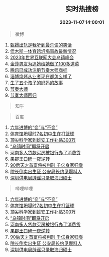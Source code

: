<div align="center"><h2>实时热搜榜</h2><h4>2023-11-07 14:00:01</h4></div>

> 微博  

1. [甄嬛出轨是我听到最荒谬的笑话](https://s.weibo.com/weibo?q=%23%E7%94%84%E5%AC%9B%E5%87%BA%E8%BD%A8%E6%98%AF%E6%88%91%E5%90%AC%E5%88%B0%E6%9C%80%E8%8D%92%E8%B0%AC%E7%9A%84%E7%AC%91%E8%AF%9D%23&t=31&band_rank=1&Refer=top)<br />
2. [佳木斯一体育馆坍塌事故最新情况](https://s.weibo.com/weibo?q=%23%E4%BD%B3%E6%9C%A8%E6%96%AF%E4%B8%80%E4%BD%93%E8%82%B2%E9%A6%86%E5%9D%8D%E5%A1%8C%E4%BA%8B%E6%95%85%E6%9C%80%E6%96%B0%E6%83%85%E5%86%B5%23&t=31&band_rank=2&Refer=top)<br />
3. [2023年世界互联网大会乌镇峰会](https://s.weibo.com/weibo?q=%232023%E5%B9%B4%E4%B8%96%E7%95%8C%E4%BA%92%E8%81%94%E7%BD%91%E5%A4%A7%E4%BC%9A%E4%B9%8C%E9%95%87%E5%B3%B0%E4%BC%9A%23&t=31&band_rank=3&Refer=top)<br />
4. [金莎男友为追她给她做了100多道菜](https://s.weibo.com/weibo?q=%23%E9%87%91%E8%8E%8E%E7%94%B7%E5%8F%8B%E4%B8%BA%E8%BF%BD%E5%A5%B9%E7%BB%99%E5%A5%B9%E5%81%9A%E4%BA%86100%E5%A4%9A%E9%81%93%E8%8F%9C%23&t=31&band_rank=4&Refer=top)<br />
5. [腾讯已成功注册节奏大师商标](https://s.weibo.com/weibo?q=%23%E8%85%BE%E8%AE%AF%E5%B7%B2%E6%88%90%E5%8A%9F%E6%B3%A8%E5%86%8C%E8%8A%82%E5%A5%8F%E5%A4%A7%E5%B8%88%E5%95%86%E6%A0%87%23&t=31&band_rank=5&Refer=top)<br />
6. [淄博烧烤从业者现在都怎么样了](https://s.weibo.com/weibo?q=%23%E6%B7%84%E5%8D%9A%E7%83%A7%E7%83%A4%E4%BB%8E%E4%B8%9A%E8%80%85%E7%8E%B0%E5%9C%A8%E9%83%BD%E6%80%8E%E4%B9%88%E6%A0%B7%E4%BA%86%23&t=31&band_rank=6&Refer=top)<br />
7. [生了五个孩子的妈妈的故事](https://s.weibo.com/weibo?q=%E7%94%9F%E4%BA%86%E4%BA%94%E4%B8%AA%E5%AD%A9%E5%AD%90%E7%9A%84%E5%A6%88%E5%A6%88%E7%9A%84%E6%95%85%E4%BA%8B&t=31&band_rank=7&Refer=top)<br />
8. [节奏大师](https://s.weibo.com/weibo?q=%E8%8A%82%E5%A5%8F%E5%A4%A7%E5%B8%88&t=31&band_rank=8&Refer=top)<br />
9. [节奏大师回归](https://s.weibo.com/weibo?q=%E8%8A%82%E5%A5%8F%E5%A4%A7%E5%B8%88%E5%9B%9E%E5%BD%92&t=31&band_rank=9&Refer=top)<br />

> 知乎  


> 百度  

1. [六年进博的“变”与“不变”](https://www.baidu.com/s?wd=%E5%85%AD%E5%B9%B4%E8%BF%9B%E5%8D%9A%E7%9A%84%E2%80%9C%E5%8F%98%E2%80%9D%E4%B8%8E%E2%80%9C%E4%B8%8D%E5%8F%98%E2%80%9D&sa=fyb_news&rsv_dl=fyb_news)<br />
2. [体育馆坍塌时7名初中生在打篮球](https://www.baidu.com/s?wd=%E4%BD%93%E8%82%B2%E9%A6%86%E5%9D%8D%E5%A1%8C%E6%97%B67%E5%90%8D%E5%88%9D%E4%B8%AD%E7%94%9F%E5%9C%A8%E6%89%93%E7%AF%AE%E7%90%83&sa=fyb_news&rsv_dl=fyb_news)<br />
3. [顶尖科学家到雄安工作补贴300万](https://www.baidu.com/s?wd=%E9%A1%B6%E5%B0%96%E7%A7%91%E5%AD%A6%E5%AE%B6%E5%88%B0%E9%9B%84%E5%AE%89%E5%B7%A5%E4%BD%9C%E8%A1%A5%E8%B4%B4300%E4%B8%87&sa=fyb_news&rsv_dl=fyb_news)<br />
4. [“乌镇时间”即将开启](https://www.baidu.com/s?wd=%E2%80%9C%E4%B9%8C%E9%95%87%E6%97%B6%E9%97%B4%E2%80%9D%E5%8D%B3%E5%B0%86%E5%BC%80%E5%90%AF&sa=fyb_news&rsv_dl=fyb_news)<br />
5. [河南多人贷款买房被银行办了消费贷](https://www.baidu.com/s?wd=%E6%B2%B3%E5%8D%97%E5%A4%9A%E4%BA%BA%E8%B4%B7%E6%AC%BE%E4%B9%B0%E6%88%BF%E8%A2%AB%E9%93%B6%E8%A1%8C%E5%8A%9E%E4%BA%86%E6%B6%88%E8%B4%B9%E8%B4%B7&sa=fyb_news&rsv_dl=fyb_news)<br />
6. [果郡王口碑一夜逆转](https://www.baidu.com/s?wd=%E6%9E%9C%E9%83%A1%E7%8E%8B%E5%8F%A3%E7%A2%91%E4%B8%80%E5%A4%9C%E9%80%86%E8%BD%AC&sa=fyb_news&rsv_dl=fyb_news)<br />
7. [90后天才首富将被判刑 千亿身家归零](https://www.baidu.com/s?wd=90%E5%90%8E%E5%A4%A9%E6%89%8D%E9%A6%96%E5%AF%8C%E5%B0%86%E8%A2%AB%E5%88%A4%E5%88%91+%E5%8D%83%E4%BA%BF%E8%BA%AB%E5%AE%B6%E5%BD%92%E9%9B%B6&sa=fyb_news&rsv_dl=fyb_news)<br />
8. [院长倒卖出生证 公安局长约见爆料人](https://www.baidu.com/s?wd=%E9%99%A2%E9%95%BF%E5%80%92%E5%8D%96%E5%87%BA%E7%94%9F%E8%AF%81+%E5%85%AC%E5%AE%89%E5%B1%80%E9%95%BF%E7%BA%A6%E8%A7%81%E7%88%86%E6%96%99%E4%BA%BA&sa=fyb_news&rsv_dl=fyb_news)<br />
9. [深圳供电局辟谣只录取海归硕士](https://www.baidu.com/s?wd=%E6%B7%B1%E5%9C%B3%E4%BE%9B%E7%94%B5%E5%B1%80%E8%BE%9F%E8%B0%A3%E5%8F%AA%E5%BD%95%E5%8F%96%E6%B5%B7%E5%BD%92%E7%A1%95%E5%A3%AB&sa=fyb_news&rsv_dl=fyb_news)<br />

> 哔哩哔哩  

1. [六年进博的“变”与“不变”](https://www.baidu.com/s?wd=%E5%85%AD%E5%B9%B4%E8%BF%9B%E5%8D%9A%E7%9A%84%E2%80%9C%E5%8F%98%E2%80%9D%E4%B8%8E%E2%80%9C%E4%B8%8D%E5%8F%98%E2%80%9D&sa=fyb_news&rsv_dl=fyb_news)<br />
2. [体育馆坍塌时7名初中生在打篮球](https://www.baidu.com/s?wd=%E4%BD%93%E8%82%B2%E9%A6%86%E5%9D%8D%E5%A1%8C%E6%97%B67%E5%90%8D%E5%88%9D%E4%B8%AD%E7%94%9F%E5%9C%A8%E6%89%93%E7%AF%AE%E7%90%83&sa=fyb_news&rsv_dl=fyb_news)<br />
3. [顶尖科学家到雄安工作补贴300万](https://www.baidu.com/s?wd=%E9%A1%B6%E5%B0%96%E7%A7%91%E5%AD%A6%E5%AE%B6%E5%88%B0%E9%9B%84%E5%AE%89%E5%B7%A5%E4%BD%9C%E8%A1%A5%E8%B4%B4300%E4%B8%87&sa=fyb_news&rsv_dl=fyb_news)<br />
4. [“乌镇时间”即将开启](https://www.baidu.com/s?wd=%E2%80%9C%E4%B9%8C%E9%95%87%E6%97%B6%E9%97%B4%E2%80%9D%E5%8D%B3%E5%B0%86%E5%BC%80%E5%90%AF&sa=fyb_news&rsv_dl=fyb_news)<br />
5. [河南多人贷款买房被银行办了消费贷](https://www.baidu.com/s?wd=%E6%B2%B3%E5%8D%97%E5%A4%9A%E4%BA%BA%E8%B4%B7%E6%AC%BE%E4%B9%B0%E6%88%BF%E8%A2%AB%E9%93%B6%E8%A1%8C%E5%8A%9E%E4%BA%86%E6%B6%88%E8%B4%B9%E8%B4%B7&sa=fyb_news&rsv_dl=fyb_news)<br />
6. [果郡王口碑一夜逆转](https://www.baidu.com/s?wd=%E6%9E%9C%E9%83%A1%E7%8E%8B%E5%8F%A3%E7%A2%91%E4%B8%80%E5%A4%9C%E9%80%86%E8%BD%AC&sa=fyb_news&rsv_dl=fyb_news)<br />
7. [90后天才首富将被判刑 千亿身家归零](https://www.baidu.com/s?wd=90%E5%90%8E%E5%A4%A9%E6%89%8D%E9%A6%96%E5%AF%8C%E5%B0%86%E8%A2%AB%E5%88%A4%E5%88%91+%E5%8D%83%E4%BA%BF%E8%BA%AB%E5%AE%B6%E5%BD%92%E9%9B%B6&sa=fyb_news&rsv_dl=fyb_news)<br />
8. [院长倒卖出生证 公安局长约见爆料人](https://www.baidu.com/s?wd=%E9%99%A2%E9%95%BF%E5%80%92%E5%8D%96%E5%87%BA%E7%94%9F%E8%AF%81+%E5%85%AC%E5%AE%89%E5%B1%80%E9%95%BF%E7%BA%A6%E8%A7%81%E7%88%86%E6%96%99%E4%BA%BA&sa=fyb_news&rsv_dl=fyb_news)<br />
9. [深圳供电局辟谣只录取海归硕士](https://www.baidu.com/s?wd=%E6%B7%B1%E5%9C%B3%E4%BE%9B%E7%94%B5%E5%B1%80%E8%BE%9F%E8%B0%A3%E5%8F%AA%E5%BD%95%E5%8F%96%E6%B5%B7%E5%BD%92%E7%A1%95%E5%A3%AB&sa=fyb_news&rsv_dl=fyb_news)<br />
